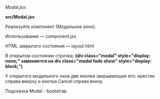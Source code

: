 _Modal.jsx:_


**src/Modal.jsx**

Реализуйте компонент <Modal> (Модальное окно).

Использование — component.jsx

HTML закрытого состояния — layout.html

В открытом состоянии строчка: **(div class="modal" style="display: none;" заменяется на div class="modal fade show" style="display: block;")**

У открытого модального окна две кнопки закрывающие его: крестик справа вверху и кнопка Cancel справа внизу.

Подсказка
Modal - bootstrap.